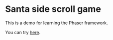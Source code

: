 # Santa side scroll game

This is a demo for learning the Phaser framework.

You can try [here](http://game.daffy.cz/).